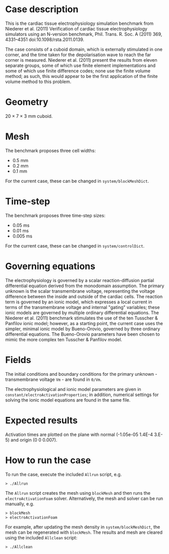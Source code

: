 # Case description
This is the cardiac tissue electrophysiology simulation benchmark from Niederer et al. (2011) Verification of cardiac tissue electrophysiology simulators using an N-version benchmark, Phil. Trans. R. Soc. A (2011) 369, 4331–4351 doi:10.1098/rsta.2011.0139.

The case consists of a cuboid domain, which is externally stimulated in one corner, and the time taken for the depolarisation wave to reach the far corner is measured. Niederer et al. (2011) present the results from eleven separate groups, some of which use finite element implementations and some of which use finite difference codes; none use the finite volume method; as such, this would appear to be the first application of the finite volume method to this problem.

# Geometry
20 × 7 × 3 mm cuboid.

# Mesh
The benchmark proposes three cell widths:
 - 0.5 mm
 - 0.2 mm
 - 0.1 mm

For the current case, these can be changed in `system/blockMeshDict`.

# Time-step
The benchmark proposes three time-step sizes:
 - 0.05 ms
 - 0.01 ms
 - 0.005 ms

For the current case, these can be changed in `system/controlDict`.

# Governing equations

The electrophysiology is governed by a scalar reaction-diffusion partial differential equation derived from the monodomain assumption. The primary unknown is the scalar transmembrane voltage, representing the voltage difference between the inside and outside of the cardiac cells. The reaction term is governed by an ionic model, which expresses a local current in terms of the transmembrane voltage and internal "gating" variables; these ionic models are governed by multiple ordinary differential equations. The Niederer et al. (2011) benchmark stimulates the use of the ten Tusscher & Panfilov ionic model; however, as a starting point, the current case uses the simpler, minimal ionic model by Bueno-Orovio, governed by three ordinary differential equations. The Bueno-Orovio parameters have been chosen to mimic the more complex ten Tusscher & Panfilov model.

# Fields

The initial conditions and boundary conditions for the primary unknown - transmembrane voltage `Vm` - are found in `0/Vm`.

The electrophysiological and ionic model parameters are given in `constant/electroActivationProperties`; in addition, numerical settings for solving the ionic model equations are found in the same file.

# Expected results
Activation times are plotted on the plane with normal (-1.05e-05 1.4E-4 3.E-5) and origin (0 0 0.007).

# How to run the case
To run the case, execute the included `Allrun` script, e.g.

    > ./Allrun

The `Allrun` script creates the mesh using `blockMesh` and then runs the `electroActivationFoam` solver. Alternatively, the mesh and solver can be run manually, e.g.

    > blockMesh
    > electroActivationFoam

For example, after updating the mesh density in `system/blockMeshDict`, the mesh can be regenerated with `blockMesh`. The results and mesh are cleared using the included `Allclean` script:

    > ./Allclean
